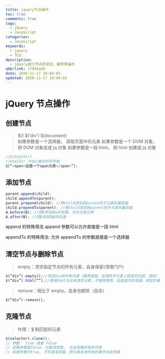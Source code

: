 ```yaml
---
title: jquery节点操作
toc: true
comments: true
tags:
  - jQuery
  - JavaScript
categories:
  - JavaScript
keywords:
  - jquery
  - 节点
description:
  - jquery进行节点的添加，删除等操作
abbrlink: 1f934ad9
date: 2020-11-17 19:04:03
updated: 2020-11-17 19:04:03
---
```


# jQuery 节点操作

## 创建节点

<!-- more -->

> $() $('div') $(document)  
> 如果参数是一个选择器， 获取页面中的元素
> 如果参数是一个 DOM 对象， 把 DOM 对象变成 jq 对象
> 如果参数是一段 html， 把 html 创建成 jq 对象

```javascript
//$(htmlStr)
//htmlStr：html格式的字符串
$(“<span>这是一个span元素</span>”);

```

## 添加节点

```javascript
parent.append(child);
child.appendTo(parent);
parent.prepend(child); //把child添加到parent的子元素的最前面
child.prependTo(parent); //把child添加到parent的子元素的最前面
A.before(B); //把B添加到a的前面，作为兄弟元素
A.after(B); //把B添加到A的后面
```

append 的特殊用法 append 参数可以允许直接是一段 html

appendTo 的特殊用法: 允许 appendTo 的参数直接是一个选择器

## 清空节点与删除节点

> empty：清空指定节点的所有元素，自身保留(清理门户)

```javascript
$(“div”).empty();//清空div的所有内容（推荐使用，会清除子元素上绑定的内容，源码）
$(“div”).html(“”);//使用html方法来清空元素，不推荐使用，会造成内存泄漏，绑定的事件不会被清除。
```

> remove：相比于 empty，自身也删除（自杀）

```javascript
$(“div”).remove();
```

## 克隆节点

> 作用：复制匹配的元素

```javascript
$(selector).clone();
// 参数： true 或者 false
// 如果参数是false，也是深克隆， 也会克隆所有的内容
// 如果参数为true, 不仅是深克隆，把元素本身所有的事件也会克隆
```
